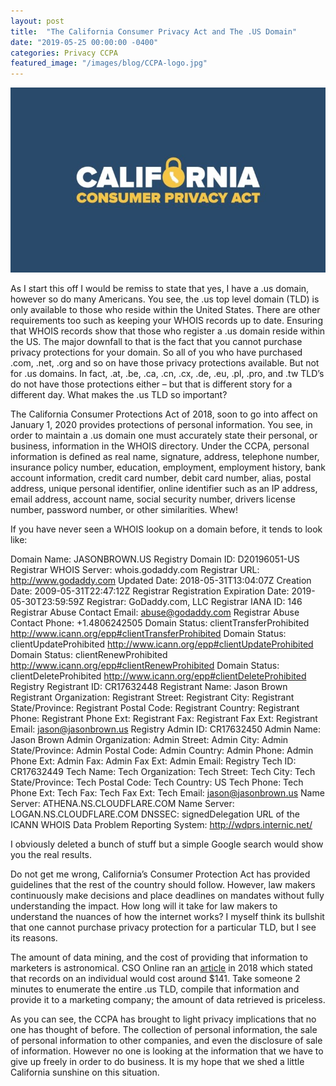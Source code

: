 ```yaml
---
layout: post
title:  "The California Consumer Privacy Act and The .US Domain"
date: "2019-05-25 00:00:00 -0400"
categories: Privacy CCPA
featured_image: "/images/blog/CCPA-logo.jpg"
---
```


![CCPA Logo](/images/blog/CCPA-logo.jpg)

As I start this off I would be remiss to state that yes, I have a .us domain, however so do many Americans. You see, the .us top level domain (TLD) is only available to those who reside within the United States. There are other requirements too such as keeping your WHOIS records up to date. Ensuring that WHOIS records show that those who register a .us domain reside within the US. The major downfall to that is the fact that you cannot purchase privacy protections for your domain. So all of you who have purchased .com, .net, .org and so on have those privacy protections available. But not for .us domains. In fact, .at, .be, .ca, .cn, .cx, .de, .eu, .pl, .pro, and .tw TLD’s do not have those protections either – but that is different story for a different day. What makes the .us TLD so important?

The California Consumer Protections Act of 2018, soon to go into affect on January 1, 2020 provides protections of personal information. You see, in order to maintain a .us domain one must accurately state their personal, or business, information in the WHOIS directory. Under the CCPA, personal information is defined as real name, signature, address, telephone number, insurance policy number, education, employment, employment history, bank account information, credit card number, debit card number, alias, postal address, unique personal identifier, online identifier such as an IP address, email address, account name, social security number, drivers license number, password number, or other similarities. Whew!

If you have never seen a WHOIS lookup on a domain before, it tends to look like:

Domain Name: JASONBROWN.US
Registry Domain ID: D20196051-US
Registrar WHOIS Server: whois.godaddy.com
Registrar URL: http://www.godaddy.com
Updated Date: 2018-05-31T13:04:07Z
Creation Date: 2009-05-31T22:47:12Z
Registrar Registration Expiration Date: 2019-05-30T23:59:59Z
Registrar: GoDaddy.com, LLC
Registrar IANA ID: 146
Registrar Abuse Contact Email: abuse@godaddy.com
Registrar Abuse Contact Phone: +1.4806242505
Domain Status: clientTransferProhibited http://www.icann.org/epp#clientTransferProhibited
Domain Status: clientUpdateProhibited http://www.icann.org/epp#clientUpdateProhibited
Domain Status: clientRenewProhibited http://www.icann.org/epp#clientRenewProhibited
Domain Status: clientDeleteProhibited http://www.icann.org/epp#clientDeleteProhibited
Registry Registrant ID: CR17632448
Registrant Name: Jason Brown
Registrant Organization:
Registrant Street:
Registrant City:
Registrant State/Province:
Registrant Postal Code:
Registrant Country:
Registrant Phone:
Registrant Phone Ext:
Registrant Fax:
Registrant Fax Ext:
Registrant Email: jason@jasonbrown.us
Registry Admin ID: CR17632450
Admin Name: Jason Brown
Admin Organization:
Admin Street:
Admin City:
Admin State/Province:
Admin Postal Code:
Admin Country:
Admin Phone:
Admin Phone Ext:
Admin Fax:
Admin Fax Ext:
Admin Email:
Registry Tech ID: CR17632449
Tech Name:
Tech Organization:
Tech Street:
Tech City:
Tech State/Province:
Tech Postal Code:
Tech Country: US
Tech Phone:
Tech Phone Ext:
Tech Fax:
Tech Fax Ext:
Tech Email: jason@jasonbrown.us
Name Server: ATHENA.NS.CLOUDFLARE.COM
Name Server: LOGAN.NS.CLOUDFLARE.COM
DNSSEC: signedDelegation
URL of the ICANN WHOIS Data Problem Reporting System: http://wdprs.internic.net/

I obviously deleted a bunch of stuff but a simple Google search would show you the real results.

Do not get me wrong, California’s Consumer Protection Act has provided guidelines that the rest of the country should follow. However, law makers continuously make decisions and place deadlines on mandates without fully understanding the impact. How long will it take for law makers to understand the nuances of how the internet works? I myself think its bullshit that one cannot purchase privacy protection for a particular TLD, but I see its reasons.

The amount of data mining, and the cost of providing that information to marketers is astronomical. CSO Online ran an [article][cso-article] in 2018 which stated that records on an individual would cost around $141. Take someone 2 minutes to enumerate the entire .us TLD, compile that information and provide it to a marketing company; the amount of data retrieved is priceless.

As you can see, the CCPA has brought to light privacy implications that no one has thought of before. The collection of personal information, the sale of personal information to other companies, and even the disclosure of sale of information. However no one is looking at the information that we have to give up freely in order to do business. It is my hope that we shed a little California sunshine on this situation.

[cso-article]: https://www.csoonline.com/article/3251606/what-does-stolen-data-cost-per-second.html
